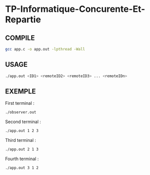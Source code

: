 # TP-Informatique-Concurente-Et-Repartie

## COMPILE

```bash
gcc app.c -o app.out -lpthread -Wall
```

## USAGE

```bash
./app.out <ID1> <remoteID2> <remoteID3> ... <remoteIDn>
```

## EXEMPLE

First terminal : 
```bash
./observer.out
```

Second terminal : 
```bash
./app.out 1 2 3
```

Third terminal : 
```bash
./app.out 2 1 3
```

Fourth terminal : 
```bash
./app.out 3 1 2
```